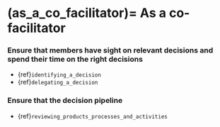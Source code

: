 (as_a_co_facilitator)=
As a co-facilitator
===================

### Ensure that members have sight on relevant decisions and spend their time on the right decisions

- {ref}`identifying_a_decision`
- {ref}`delegating_a_decision`

### Ensure that the decision pipeline 

- {ref}`reviewing_products_processes_and_activities`
 